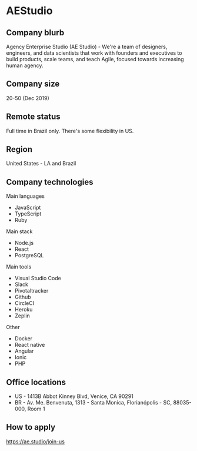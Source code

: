 # AEStudio

## Company blurb

Agency Enterprise Studio (AE Studio) - We're a team of designers, engineers, and data scientists that work with founders and executives to build products, scale teams, and teach Agile, focused towards increasing human agency.

## Company size

20-50 (Dec 2019)

## Remote status

Full time in Brazil only. There's some flexibility in US.

## Region

United States - LA and Brazil

## Company technologies

Main languages
- JavaScript
- TypeScript
- Ruby

Main stack
- Node.js
- React
- PostgreSQL

Main tools
- Visual Studio Code
- Slack
- Pivotaltracker
- Github
- CircleCI
- Heroku
- Zeplin

Other
- Docker
- React native
- Angular
- Ionic
- PHP

## Office locations

- US - 1413B Abbot Kinney Blvd, Venice, CA 90291
- BR - Av. Me. Benvenuta, 1313 - Santa Monica, Florianópolis - SC, 88035-000, Room 1

## How to apply

https://ae.studio/join-us
